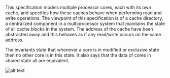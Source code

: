 This specification models multiple processor cores, each with its own cache, and specifies how these caches behave when performing read and write operations. The viewpoint of this specification is of a cache directory, a centralized component in a multiprocessor system that maintains the state of all cache blocks in the system. The address of the cache have been abstracted away and this behaves as if any read/write occurs on the same address.

The invariants state that whenever a core is in modified or exclusive state then no other core is in this state. It also says that the data of cores in shared state all are equivalent.

![alt text](https://upload.wikimedia.org/wikipedia/commons/thumb/c/c1/Diagrama_MESI.GIF/440px-Diagrama_MESI.GIF)
